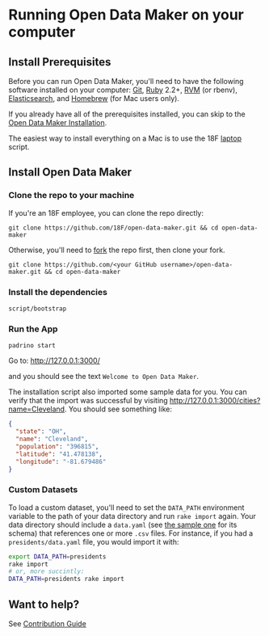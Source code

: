 # Running Open Data Maker on your computer

## Install Prerequisites

Before you can run Open Data Maker, you'll need to have the following software
installed on your computer: [Git], [Ruby] 2.2+, [RVM][RVM] (or rbenv),
[Elasticsearch], and [Homebrew][Homebrew] (for Mac users only).

If you already have all of the prerequisites installed, you can skip
to the [Open Data Maker Installation](#install-open-data-maker).

The easiest way to install everything on a Mac is to use the 18F [laptop]
script.

[laptop]: https://github.com/18F/laptop

## Install Open Data Maker

### Clone the repo to your machine
If you're an 18F employee, you can clone the repo directly:

```
git clone https://github.com/18F/open-data-maker.git && cd open-data-maker
```

Otherwise, you'll need to [fork](http://help.github.com/fork-a-repo/) the repo
first, then clone your fork.

```
git clone https://github.com/<your GitHub username>/open-data-maker.git && cd open-data-maker
```

### Install the dependencies

```
script/bootstrap
```

### Run the App

```
padrino start
```
Go to: http://127.0.0.1:3000/

and you should see the text `Welcome to Open Data Maker`.

The installation script also imported some sample data for you.
You can verify that the import was successful by visiting
http://127.0.0.1:3000/cities?name=Cleveland. You should see something like:

```json
{
  "state": "OH",
  "name": "Cleveland",
  "population": "396815",
  "latitude": "41.478138",
  "longitude": "-81.679486"
}
```

### Custom Datasets
To load a custom dataset, you'll need to set the `DATA_PATH` environment
variable to the path of your data directory and run `rake import` again. Your
data directory should include a `data.yaml` (see [the sample
one](sample-data/data.yaml) for its schema) that references one or more `.csv`
files. For instance, if you had a `presidents/data.yaml` file, you would import
it with:

```sh
export DATA_PATH=presidents
rake import
# or, more succintly:
DATA_PATH=presidents rake import
```

## Want to help?

See [Contribution Guide](CONTRIBUTING.md)

[Elasticsearch]: https://www.elastic.co/products/elasticsearch
[Homebrew]: http://brew.sh/
[RVM]: https://github.com/wayneeseguin/rvm
[Ruby]: https://www.ruby-lang.org/en/
[Git]: https://git-scm.com/